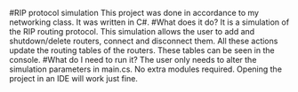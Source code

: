 #RIP protocol simulation
This project was done in accordance to my networking class. It was written in C#.
#What does it do?
It is a simulation of the RIP routing protocol.
This simulation allows the user to add and shutdown/delete routers, connect and disconnect them.
All these actions update the routing tables of the routers. These tables can be seen in the console.
#What do I need to run it?
The user only needs to alter the simulation parameters in main.cs. No extra modules required.
Opening the project in an IDE will work just fine.
